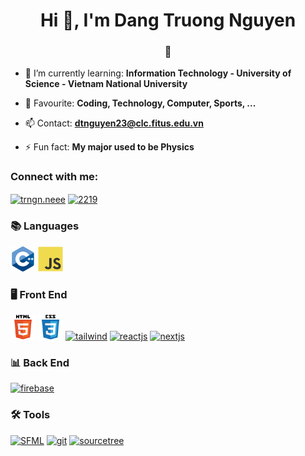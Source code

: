 <h1 align="center">Hi 👋, I'm Dang Truong Nguyen</h1>
<h3 align="center">🐥</h3>

- 🏫 I’m currently learning:   **Information Technology - University of Science - Vietnam National University**

- 💬 Favourite:   **Coding, Technology, Computer, Sports, ...**

- 📫 Contact:   **dtnguyen23@clc.fitus.edu.vn**

- ⚡ Fun fact:   **My major used to be Physics**

<h3 align="left">Connect with me:</h3>
<p align="left">
<a href="https://instagram.com/trngn.neee" target="blank"><img align="center" src="https://raw.githubusercontent.com/rahuldkjain/github-profile-readme-generator/master/src/images/icons/Social/instagram.svg" alt="trngn.neee" height="30" width="40" /></a>
<a href="https://discord.gg/2219" target="blank"><img align="center" src="https://raw.githubusercontent.com/rahuldkjain/github-profile-readme-generator/master/src/images/icons/Social/discord.svg" alt="2219" height="30" width="40" /></a>
</p>

<h3 align="left">📚   Languages</h3>
<p align="left">
<a href="" target="_blank" rel="noreferrer"><img src="https://raw.githubusercontent.com/devicons/devicon/master/icons/cplusplus/cplusplus-original.svg" alt="cplusplus" width="40" height="40"/></a>
<a href="" target="_blank" rel="noreferrer"><img src="https://raw.githubusercontent.com/devicons/devicon/master/icons/javascript/javascript-original.svg" alt="javascript" width="40" height="40"/></a> 
</p>

<h3 align="left">🖥   Front End</h3>
<p>
  <a href="" target="_blank" rel="noreferrer"><img src="https://raw.githubusercontent.com/devicons/devicon/master/icons/html5/html5-original-wordmark.svg" alt="html5" width="40" height="40"/></a> 
  <a href="" target="_blank" rel="noreferrer"><img src="https://raw.githubusercontent.com/devicons/devicon/master/icons/css3/css3-original-wordmark.svg" alt="css3" width="40" height="40"/></a>
  <a href="" target="_blank" rel="noreferrer"><img src="https://www.vectorlogo.zone/logos/tailwindcss/tailwindcss-icon.svg" alt="tailwind" width="40" height="40"/></a>
  <a href="" target="_blank" rel="noreferrer"><img src="https://logos-download.com/wp-content/uploads/2016/09/React_logo_logotype_emblem.png" alt="reactjs" width="40" height="40"/></a> 
  <a href="" target="_blank" rel="noreferrer"><img src="https://res.cloudinary.com/dx62wzbwc/image/upload/v1736663682/nextjs-logo-square_f7wqls.webp" alt="nextjs" width="40" height="40"/></a> 
</p>

<h3 align="left">📊   Back End</h3>
<p>
  <a href="" target="_blank" rel="noreferrer"><img src="https://cdn.freebiesupply.com/logos/large/2x/firebase-1-logo-png-transparent.png" alt="firebase" width="40" height="40"/></a>
</p>

<h3 align="left">🛠   Tools</h3>
<p>
  <a href="" target="_blank" rel="noreferrer"><img src="https://www.pikpng.com/pngl/b/73-738895_sfml-logo-sfml-icon-clipart.png" alt="SFML" width="40" height="40"/></a>
  <a href="" target="_blank" rel="noreferrer"><img src="https://www.vectorlogo.zone/logos/git-scm/git-scm-icon.svg" alt="git" width="40" height="40"/></a>
  <a href="" target="_blank" rel="noreferrer"><img src="https://cdn4.iconfinder.com/data/icons/logos-and-brands/512/313_Sourcetree_logo-512.png" alt="sourcetree" width="40" height="40"/></a>
</p>
